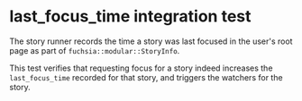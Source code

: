 # last_focus_time integration test

The story runner records the time a story was last focused in the user's root
page as part of `fuchsia::modular::StoryInfo`.

This test verifies that requesting focus for a story indeed increases the
`last_focus_time` recorded for that story, and triggers the watchers for the
story.

